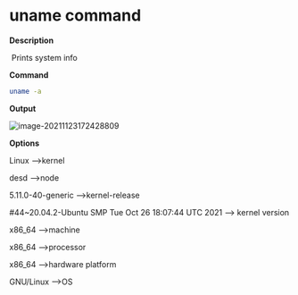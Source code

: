 # uname command

**Description**

​			Prints system info

**Command**

```bash
uname -a
```

**Output**

![image-20211123172428809](/home/murthu/.config/Typora/typora-user-images/image-20211123172428809.png)

**Options**

Linux -->kernel

desd -->node

5.11.0-40-generic -->kernel-release

#44~20.04.2-Ubuntu SMP Tue Oct 26 18:07:44 UTC 2021 --> kernel version

x86_64 -->machine

x86_64 -->processor

x86_64 -->hardware platform

GNU/Linux -->OS